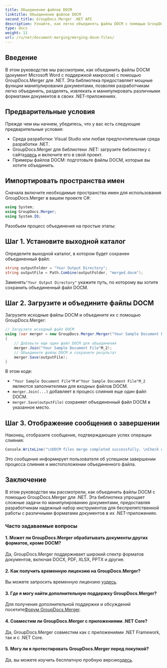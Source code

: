 ```yaml
---
title: Объединение файлов DOCM
linktitle: Объединение файлов DOCM
second_title: GroupDocs.Merger .NET API
description: Узнайте, как легко объединять файлы DOCM с помощью GroupDocs.Merger для .NET. Простое и эффективное манипулирование документами для приложений .NET.
type: docs
weight: 11
url: /ru/net/document-merging/merging-docm-files/
---
```

## Введение
В этом руководстве мы рассмотрим, как объединить файлы DOCM (документ Microsoft Word с поддержкой макросов) с помощью GroupDocs.Merger для .NET. Эта библиотека предоставляет мощные функции манипулирования документами, позволяя разработчикам легко объединять, разделять, извлекать и манипулировать различными форматами документов в своих .NET-приложениях.
## Предварительные условия
Прежде чем мы начнем, убедитесь, что у вас есть следующие предварительные условия:
- Среда разработки: Visual Studio или любая предпочтительная среда разработки .NET.
-  GroupDocs.Merger для библиотеки .NET: загрузите библиотеку с сайта[здесь](https://releases.groupdocs.com/merger/net/) и включите его в свой проект.
- Примеры файлов DOCM: подготовьте файлы DOCM, которые вы хотите объединить.
  

## Импортировать пространства имен
Сначала включите необходимые пространства имен для использования GroupDocs.Merger в вашем проекте C#:
```csharp
using System; 
using GroupDocs.Merger;
using System.IO;
```

Разобьем процесс объединения на простые этапы:
## Шаг 1. Установите выходной каталог
Определите выходной каталог, в котором будет сохранен объединенный файл:
```csharp
string outputFolder = "Your Output Directory";
string outputFile = Path.Combine(outputFolder, "merged.docm");
```
 Заменять`"Your Output Directory"` укажите путь, по которому вы хотите сохранить объединенный файл DOCM.
## Шаг 2. Загрузите и объедините файлы DOCM
Загрузите исходные файлы DOCM и объедините их с помощью GroupDocs.Merger:
```csharp
// Загрузите исходный файл DOCM
using (var merger = new GroupDocs.Merger.Merger("Your Sample Document File"M))
{
    // Добавьте еще один файл DOCM для объединения
    merger.Join("Your Sample Document File"M_2);
    // Объедините файлы DOCM и сохраните результат
    merger.Save(outputFile);
}
```
В этом коде:
- `"Your Sample Document File"M` и`"Your Sample Document File"M_2` являются заполнителями для входных файлов DOCM.
- `merger.Join(...)` добавляет в процесс слияния еще один файл DOCM.
- `merger.Save(outputFile)` сохраняет объединенный файл DOCM в указанное место.
## Шаг 3. Отображение сообщения о завершении
Наконец, отобразите сообщение, подтверждающее успех операции слияния:
```csharp
Console.WriteLine("\nDOCM files merge completed successfully. \nCheck output in {0}", outputFolder);
```
Это сообщение информирует пользователя об успешном завершении процесса слияния и местоположении объединенного файла.

## Заключение
В этом руководстве мы рассмотрели, как объединить файлы DOCM с помощью GroupDocs.Merger для .NET. Эта библиотека упрощает сложные задачи по манипулированию документами, предоставляя разработчикам надежный набор инструментов для беспрепятственной работы с различными форматами документов в их .NET-приложениях.

### Часто задаваемые вопросы
#### 1. Может ли GroupDocs.Merger обрабатывать документы других форматов, кроме DOCM?
Да, GroupDocs.Merger поддерживает широкий спектр форматов документов, включая DOCX, PDF, XLSX, PPTX и другие.
#### 2. Как получить временную лицензию на GroupDocs.Merger?
 Вы можете запросить временную лицензию у[здесь](https://purchase.groupdocs.com/temporary-license/).
#### 3. Где я могу найти дополнительную поддержку GroupDocs.Merger?
 Для получения дополнительной поддержки и обсуждений посетите[Форум GroupDocs.Merger](https://forum.groupdocs.com/c/merger/32).
#### 4. Совместим ли GroupDocs.Merger с приложениями .NET Core?
Да, GroupDocs.Merger совместим как с приложениями .NET Framework, так и с .NET Core.
#### 5. Могу ли я протестировать GroupDocs.Merger перед покупкой?
 Да, вы можете изучить бесплатную пробную версию[здесь](https://releases.groupdocs.com/).